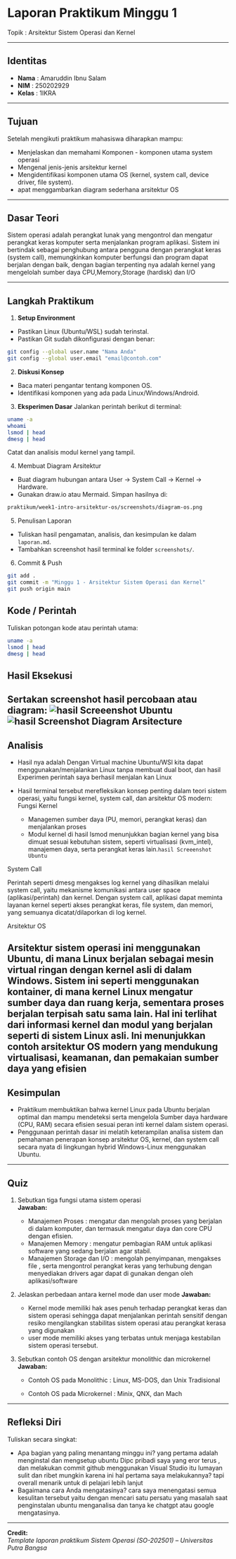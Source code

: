 
# Laporan Praktikum Minggu 1
Topik : Arsitektur Sistem Operasi dan Kernel

---

## Identitas
- **Nama**  : Amaruddin Ibnu Salam   
- **NIM**   : 250202929  
- **Kelas** : 1IKRA

---

## Tujuan
 Setelah mengikuti praktikum mahasiswa diharapkan mampu: 
- Menjelaskan dan memahami Komponen - komponen utama system operasi
- Mengenal jenis-jenis arsitektur kernel
- Mengidentifikasi komponen utama OS (kernel, system call, device driver, file system).
- apat menggambarkan diagram sederhana arsitektur OS 
---

## Dasar Teori
Sistem operasi adalah perangkat lunak yang mengontrol dan mengatur perangkat keras komputer serta menjalankan program aplikasi.
Sistem ini bertindak sebagai penghubung antara pengguna dengan perangkat keras  (system call), memungkinkan komputer berfungsi dan program dapat berjalan dengan baik, dengan bagian terpenting nya adalah kernel yang mengelolah sumber daya CPU,Memory,Storage (hardisk) dan I/O

---

## Langkah Praktikum
1. **Setup Environment**

- Pastikan Linux (Ubuntu/WSL) sudah terinstal.
- Pastikan Git sudah dikonfigurasi dengan benar:

```bash
git config --global user.name "Nama Anda"
git config --global user.email "email@contoh.com"
```
2. **Diskusi Konsep**

- Baca materi pengantar tentang komponen OS.
- Identifikasi komponen yang ada pada Linux/Windows/Android.

3. **Eksperimen Dasar** Jalankan perintah berikut di terminal:

```bash
uname -a
whoami
lsmod | head
dmesg | head
```

Catat dan analisis modul kernel yang tampil.

4. Membuat Diagram Arsitektur

- Buat diagram hubungan antara User → System Call → Kernel → Hardware.
- Gunakan draw.io atau Mermaid.
Simpan hasilnya di:

```bash
praktikum/week1-intro-arsitektur-os/screenshots/diagram-os.png
```
5. Penulisan Laporan

- Tuliskan hasil pengamatan, analisis, dan kesimpulan ke dalam `laporan.md`.
- Tambahkan screenshot hasil terminal ke folder `screenshots/`.
6. Commit & Push

```bash
git add .
git commit -m "Minggu 1 - Arsitektur Sistem Operasi dan Kernel"
git push origin main
```

## Kode / Perintah
Tuliskan potongan kode atau perintah utama:
```bash
uname -a
lsmod | head
dmesg | head
```

## Hasil Eksekusi
Sertakan screenshot hasil percobaan atau diagram:
    ![hasil Screeenshot Ubuntu](screenshots/Screenshot%20Terminal%20%202025-10-09%20221425.png)
    ![hasil Screenshot Diagram Arsitecture](<Diagram arsitektur OS.png>)
---

## Analisis

- Hasil nya adalah Dengan Virtual machine Ubuntu/WSl kita dapat menggunakan/menjalankan Linux tanpa membuat dual boot, dan hasil Experimen perintah saya berhasil menjalan kan Linux 
- Hasil terminal tersebut merefleksikan konsep penting dalam teori sistem operasi, yaitu fungsi kernel, system call, dan arsitektur OS modern:
Fungsi Kernel

   - Managemen sumber daya (PU, memori, perangkat keras) dan menjalankan proses
   - Modul kernel di hasil lsmod menunjukkan bagian kernel yang bisa dimuat sesuai kebutuhan sistem, seperti virtualisasi (kvm_intel), manajemen daya, serta perangkat keras lain.​​`hasil Screeenshot Ubuntu`

System Call

Perintah seperti dmesg mengakses log kernel yang dihasilkan melalui system call, yaitu mekanisme komunikasi antara user space (aplikasi/perintah) dan kernel. Dengan system call, aplikasi dapat meminta layanan kernel seperti akses perangkat keras, file system, dan memori, yang semuanya dicatat/dilaporkan di log kernel.

Arsitektur OS

Arsitektur sistem operasi ini menggunakan Ubuntu, di mana Linux berjalan sebagai mesin virtual ringan dengan kernel asli di dalam Windows. Sistem ini seperti menggunakan kontainer, di mana kernel Linux mengatur sumber daya dan ruang kerja, sementara proses berjalan terpisah satu sama lain. Hal ini terlihat dari informasi kernel dan modul yang berjalan seperti di sistem Linux asli. Ini menunjukkan contoh arsitektur OS modern yang mendukung virtualisasi, keamanan, dan pemakaian sumber daya yang efisien
---

## Kesimpulan
 - Praktikum membuktikan bahwa kernel Linux pada Ubuntu berjalan optimal dan mampu mendeteksi serta mengelola Sumber daya hardware (CPU, RAM) secara efisien sesuai peran inti kernel dalam sistem operasi.
 - Penggunaan perintah dasar ini melatih keterampilan analisa sistem dan pemahaman penerapan konsep arsitektur OS, kernel, dan system call secara nyata di lingkungan hybrid Windows-Linux menggunakan Ubuntu.


---

## Quiz
1. Sebutkan tiga fungsi utama sistem operasi  
   **Jawaban:**  
   - Manajemen Proses : mengatur dan mengolah proses yang berjalan di dalam komputer, dan termasuk mengatur daya dan core CPU dengan efisien. 
   - Manajemen Memory : mengatur pembagian RAM untuk aplikasi software yang sedang berjalan agar stabil.
   - Manajemen Storage dan I/O : mengolah penyimpanan, mengakses file , serta  mengontrol perangkat keras yang terhubung dengan menyediakan drivers agar dapat di gunakan dengan oleh aplikasi/software

2. Jelaskan perbedaan antara kernel mode dan user mode 
   **Jawaban:**  
   - Kernel mode memiliki hak ases penuh terhadap perangkat keras dan sistem operasi sehingga dapat menjalankan perintah sensitif dengan resiko mengilangkan stabilitas sistem operasi atau perangkat kerasa yang digunakan
   - user mode memiliki akses yang terbatas untuk menjaga kestabilan sistem operasi tersebut. 
3. Sebutkan contoh OS dengan arsitektur monolithic dan microkernel
   **Jawaban:**  
   - Contoh OS pada Monolithic : Linux, MS-DOS, dan Unix Tradisional

   - Contoh OS pada Microkernel : Minix, QNX, dan Mach

---

## Refleksi Diri
Tuliskan secara singkat:
- Apa bagian yang paling menantang minggu ini? 
yang pertama adalah menginstal dan mengsetup ubuntu Dipc pribadi saya yang eror terus , dan melakukan commit github menggunakan Visual Studio itu lumayan sulit dan ribet mungkin karena ini hal pertama saya melakukannya? tapi overall menarik untuk di pelajari lebih lanjut  
- Bagaimana cara Anda mengatasinya?
cara saya menengatasi semua kesulitan tersebut yaitu dengan mencari satu persatu yang masalah saat penginstalan ubuntu menganalisa dan tanya ke chatgpt atau google mengatasinya.

---

**Credit:**  
_Template laporan praktikum Sistem Operasi (SO-202501) – Universitas Putra Bangsa_

